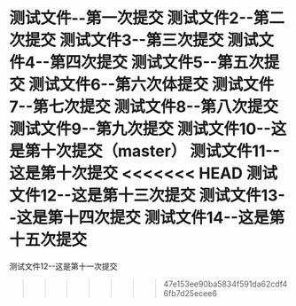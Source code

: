 测试文件--第一次提交
测试文件2--第二次提交
测试文件3--第三次提交
测试文件4--第四次提交
测试文件5--第五次提交
测试文件6--第六次体提交
测试文件7--第七次提交
测试文件8--第八次提交
测试文件9--第九次提交
测试文件10--这是第十次提交（master）
测试文件11--这是第十次提交
<<<<<<< HEAD
测试文件12--这是第十三次提交
测试文件13--这是第十四次提交
测试文件14--这是第十五次提交
=======
测试文件12--这是第十一次提交
>>>>>>> 47e153ee90ba5834f591da62cdf46fb7d25ecee6
